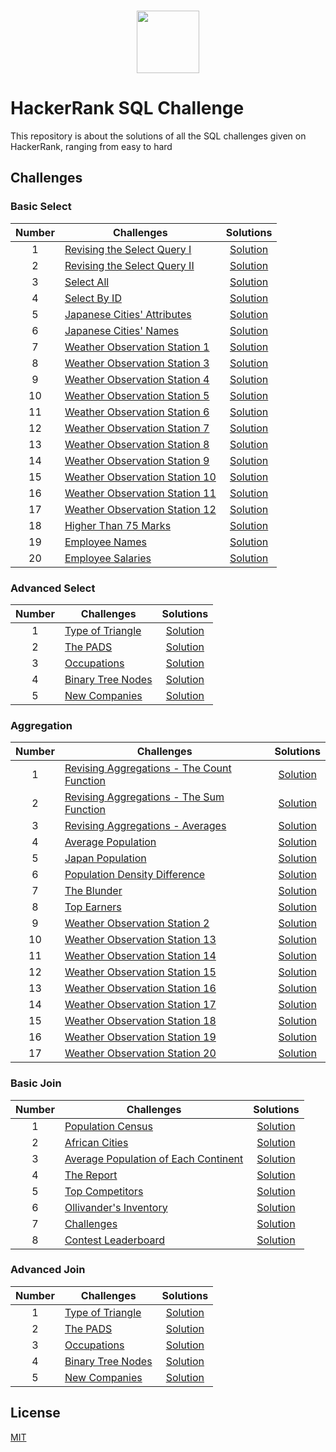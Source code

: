 <p align="center">  
	<br>
	<a href="https://www.hackerrank.com/https://www.hackerrank.com/shahrullo1995">
        <img height=100 src="https://d3keuzeb2crhkn.cloudfront.net/hackerrank/assets/styleguide/logo_wordmark-f5c5eb61ab0a154c3ed9eda24d0b9e31.svg"> 
    </a>
    <br>
</p>

# HackerRank SQL Challenge
This repository is about the solutions of all the SQL challenges given on HackerRank, ranging from easy to hard

## Challenges


### Basic Select 
| Number | Challenges | Solutions |
|:------:|------------|:---------:|
| 1 | [Revising the Select Query I](https://www.hackerrank.com/challenges/revising-the-select-query/problem) | [Solution](https://github.com/Shahrullo/HackerRank_SQL_Challenge/blob/main/Basic%20Select/Revising%20the%20Select%20Query%20I.sql) 
| 2 | [Revising the Select Query II](https://www.hackerrank.com/challenges/revising-the-select-query-2/problem) | [Solution](https://github.com/Shahrullo/HackerRank_SQL_Challenge/blob/main/Basic%20Select/Revising%20the%20Select%20Query%20II.sql)
| 3 | [Select All](https://www.hackerrank.com/challenges/select-all-sql/problem) | [Solution](https://github.com/Shahrullo/HackerRank_SQL_Challenge/blob/main/Basic%20Select/Select%20All.sql)
| 4 | [Select By ID](https://www.hackerrank.com/challenges/select-by-id/problem) | [Solution](https://github.com/Shahrullo/HackerRank_SQL_Challenge/blob/main/Basic%20Select/Select%20By%20ID.sql)
| 5 | [Japanese Cities' Attributes](https://www.hackerrank.com/challenges/japanese-cities-attributes/problem) | [Solution](https://github.com/Shahrullo/HackerRank_SQL_Challenge/blob/main/Basic%20Select/Japanese%20Cities'%20Attributes.sql)
| 6 | [Japanese Cities' Names](https://www.hackerrank.com/challenges/japanese-cities-name/problem) | [Solution](https://github.com/Shahrullo/HackerRank_SQL_Challenge/blob/main/Basic%20Select/Japanese%20Cities'%20Names.sql) 
| 7 | [Weather Observation Station 1](https://www.hackerrank.com/challenges/weather-observation-station-1/problem) | [Solution](https://github.com/Shahrullo/HackerRank_SQL_Challenge/blob/main/Basic%20Select/Weather%20Observation%20Station%201.sql)
| 8 | [Weather Observation Station 3](https://www.hackerrank.com/challenges/weather-observation-station-3/problem) | [Solution](https://github.com/Shahrullo/HackerRank_SQL_Challenge/blob/main/Basic%20Select/Weather%20Observation%20Station%203.sql)
| 9 | [Weather Observation Station 4](https://www.hackerrank.com/challenges/weather-observation-station-4/problem) | [Solution](https://github.com/Shahrullo/HackerRank_SQL_Challenge/blob/main/Basic%20Select/Weather%20Observation%20Station%204.sql)
| 10 | [Weather Observation Station 5](https://www.hackerrank.com/challenges/weather-observation-station-5/problem) | [Solution](https://github.com/Shahrullo/HackerRank_SQL_Challenge/blob/main/Basic%20Select/Weather%20Observation%20Station%205.sql)
| 11 | [Weather Observation Station 6](https://www.hackerrank.com/challenges/weather-observation-station-6/problem) | [Solution](https://github.com/Shahrullo/HackerRank_SQL_Challenge/blob/main/Basic%20Select/Weather%20Observation%20Station%206.sql) 
| 12 | [Weather Observation Station 7](https://www.hackerrank.com/challenges/weather-observation-station-7/problem) | [Solution](https://github.com/Shahrullo/HackerRank_SQL_Challenge/blob/main/Basic%20Select/Weather%20Observation%20Station%207.sql)
| 13 | [Weather Observation Station 8](https://www.hackerrank.com/challenges/weather-observation-station-8/problem) | [Solution](https://github.com/Shahrullo/HackerRank_SQL_Challenge/blob/main/Basic%20Select/Weather%20Observation%20Station%208.sql)
| 14 | [Weather Observation Station 9](https://www.hackerrank.com/challenges/weather-observation-station-9/problem) | [Solution](https://github.com/Shahrullo/HackerRank_SQL_Challenge/blob/main/Basic%20Select/Weather%20Observation%20Station%209.sql)
| 15 | [Weather Observation Station 10](https://www.hackerrank.com/challenges/weather-observation-station-10/problem) | [Solution](https://github.com/Shahrullo/HackerRank_SQL_Challenge/blob/main/Basic%20Select/Weather%20Observation%20Station%2010.sql)
| 16 | [Weather Observation Station 11](https://www.hackerrank.com/challenges/weather-observation-station-11/problem) | [Solution](https://github.com/Shahrullo/HackerRank_SQL_Challenge/blob/main/Basic%20Select/Weather%20Observation%20Station%2011.sql) 
| 17 | [Weather Observation Station 12](https://www.hackerrank.com/challenges/weather-observation-station-12/problem) | [Solution](https://github.com/Shahrullo/HackerRank_SQL_Challenge/blob/main/Basic%20Select/Weather%20Observation%20Station%2012.sql)
| 18 | [Higher Than 75 Marks](https://www.hackerrank.com/challenges/more-than-75-marks/problem) | [Solution](https://github.com/Shahrullo/HackerRank_SQL_Challenge/blob/main/Basic%20Select/Higher%20Than%2075%20Marks.sql)
| 19 | [Employee Names](https://www.hackerrank.com/challenges/name-of-employees/problem) | [Solution](https://github.com/Shahrullo/HackerRank_SQL_Challenge/blob/main/Basic%20Select/Employee%20Names.sql)
| 20 | [Employee Salaries](https://www.hackerrank.com/challenges/salary-of-employees/problem) | [Solution](https://github.com/Shahrullo/HackerRank_SQL_Challenge/blob/main/Basic%20Select/Employee%20Salaries.sql)


### Advanced Select 
| Number | Challenges | Solutions |
|:------:|------------|:---------:|
| 1 | [Type of Triangle](https://www.hackerrank.com/challenges/what-type-of-triangle/problem) | [Solution](https://github.com/Shahrullo/HackerRank_SQL_Challenge/blob/main/Advanced%20Select/Type%20of%20Triangle.sql)
| 2 | [The PADS](https://www.hackerrank.com/challenges/the-pads/problem) | [Solution](https://github.com/Shahrullo/HackerRank_SQL_Challenge/blob/main/Advanced%20Select/The%20PADS.sql)
| 3 | [Occupations](https://www.hackerrank.com/challenges/occupations/problem) | [Solution](https://github.com/Shahrullo/HackerRank_SQL_Challenge/blob/main/Advanced%20Select/Occupations.sql)
| 4 | [Binary Tree Nodes](https://www.hackerrank.com/challenges/binary-search-tree-1/problem) | [Solution](https://github.com/Shahrullo/HackerRank_SQL_Challenge/blob/main/Advanced%20Select/Binary%20Tree%20Nodes.sql)
| 5 | [New Companies](https://www.hackerrank.com/challenges/the-company/problem) | [Solution](https://github.com/Shahrullo/HackerRank_SQL_Challenge/blob/main/Advanced%20Select/New%20Companies.sql) 


### Aggregation
| Number | Challenges | Solutions |
|:------:|------------|:---------:|
| 1 | [Revising Aggregations - The Count Function](https://www.hackerrank.com/challenges/revising-aggregations-the-count-function/problem) | [Solution](https://github.com/Shahrullo/HackerRank_SQL_Challenge/blob/main/Aggregation/Revising%20Aggregations%20-%20The%20Count%20Function.sql)  
| 2 | [Revising Aggregations - The Sum Function](https://www.hackerrank.com/challenges/revising-aggregations-sum/problem) | [Solution](https://github.com/Shahrullo/HackerRank_SQL_Challenge/blob/main/Aggregation/Revising%20Aggregations%20-%20The%20Sum%20Function.sql)
| 3 | [Revising Aggregations - Averages](https://www.hackerrank.com/challenges/revising-aggregations-the-average-function/problem) | [Solution](https://github.com/Shahrullo/HackerRank_SQL_Challenge/blob/main/Aggregation/Revising%20Aggregations%20-%20Averages.sql)
| 4 | [Average Population](https://www.hackerrank.com/challenges/average-population/problem) | [Solution](https://github.com/Shahrullo/HackerRank_SQL_Challenge/blob/main/Aggregation/Revising%20Aggregations%20-%20Averages.sql)
| 5 | [Japan Population](https://www.hackerrank.com/challenges/japan-population/problem) | [Solution](https://github.com/Shahrullo/HackerRank_SQL_Challenge/blob/main/Aggregation/Japan%20Population.sql)
| 6 | [Population Density Difference](https://www.hackerrank.com/challenges/population-density-difference/problem) | [Solution](https://github.com/Shahrullo/HackerRank_SQL_Challenge/blob/main/Aggregation/Population%20Density%20Difference.sql)  
| 7 | [The Blunder](https://www.hackerrank.com/challenges/the-blunder/problem) | [Solution](https://github.com/Shahrullo/HackerRank_SQL_Challenge/blob/main/Aggregation/The%20Blunder.sql)
| 8 | [Top Earners](https://www.hackerrank.com/challenges/earnings-of-employees/problem) | [Solution](https://github.com/Shahrullo/HackerRank_SQL_Challenge/blob/main/Aggregation/Top%20Earners.sql)
| 9 | [Weather Observation Station 2](https://www.hackerrank.com/challenges/weather-observation-station-2/problem) | [Solution](https://github.com/Shahrullo/HackerRank_SQL_Challenge/blob/main/Aggregation/Weather%20Observation%20Station%202.sql)
| 10 | [Weather Observation Station 13](https://www.hackerrank.com/challenges/weather-observation-station-13/problem) | [Solution](https://github.com/Shahrullo/HackerRank_SQL_Challenge/blob/main/Aggregation/Weather%20Observation%20Station%2013.sql)
| 11 | [Weather Observation Station 14](https://www.hackerrank.com/challenges/weather-observation-station-14/problem) | [Solution](https://github.com/Shahrullo/HackerRank_SQL_Challenge/blob/main/Aggregation/Weather%20Observation%20Station%2014.sql)
| 12 | [Weather Observation Station 15](https://www.hackerrank.com/challenges/weather-observation-station-15/problem) | [Solution](https://github.com/Shahrullo/HackerRank_SQL_Challenge/blob/main/Aggregation/Weather%20Observation%20Station%2015.sql)
| 13 | [Weather Observation Station 16](https://www.hackerrank.com/challenges/weather-observation-station-16/problem) | [Solution](https://github.com/Shahrullo/HackerRank_SQL_Challenge/blob/main/Aggregation/Weather%20Observation%20Station%2016.sql)
| 14 | [Weather Observation Station 17](https://www.hackerrank.com/challenges/weather-observation-station-17/problem) | [Solution](https://github.com/Shahrullo/HackerRank_SQL_Challenge/blob/main/Aggregation/Weather%20Observation%20Station%2017.sql)
| 15 | [Weather Observation Station 18](https://www.hackerrank.com/challenges/weather-observation-station-18/problem) | [Solution](https://github.com/Shahrullo/HackerRank_SQL_Challenge/blob/main/Aggregation/Weather%20Observation%20Station%2018.sql)
| 16 | [Weather Observation Station 19](https://www.hackerrank.com/challenges/weather-observation-station-19/problem) | [Solution](https://github.com/Shahrullo/HackerRank_SQL_Challenge/blob/main/Aggregation/Weather%20Observation%20Station%2019.sql)
| 17 | [Weather Observation Station 20](https://www.hackerrank.com/challenges/weather-observation-station-20/problem) | [Solution](https://github.com/Shahrullo/HackerRank_SQL_Challenge/blob/main/Aggregation/Weather%20Observation%20Station%2020.sql)


### Basic Join 
| Number | Challenges | Solutions |
|:------:|------------|:---------:|
| 1 | [Population Census](https://www.hackerrank.com/challenges/asian-population/problem) | [Solution](https://github.com/Shahrullo/HackerRank_SQL_Challenge/blob/main/Basic%20Join/Population%20Census.sql)
| 2 | [African Cities](https://www.hackerrank.com/challenges/african-cities/problem) | [Solution](https://github.com/Shahrullo/HackerRank_SQL_Challenge/blob/main/Basic%20Join/African%20Cities.sql)
| 3 | [Average Population of Each Continent](https://www.hackerrank.com/challenges/average-population-of-each-continent/problem) | [Solution](https://github.com/Shahrullo/HackerRank_SQL_Challenge/blob/main/Basic%20Join/Average%20Population%20of%20Each%20Continent.sql)
| 4 | [The Report](https://www.hackerrank.com/challenges/the-report/problem) | [Solution](https://github.com/Shahrullo/HackerRank_SQL_Challenge/blob/main/Basic%20Join/The%20Report.sql)
| 5 | [Top Competitors](https://www.hackerrank.com/challenges/full-score/problem) | [Solution](https://github.com/Shahrullo/HackerRank_SQL_Challenge/blob/main/Basic%20Join/Top%20Competitors.sql)
| 6 | [Ollivander's Inventory](https://www.hackerrank.com/challenges/harry-potter-and-wands/problem) | [Solution](https://github.com/Shahrullo/HackerRank_SQL_Challenge/blob/main/Basic%20Join/Ollivander's%20Inventory.sql)
| 7 | [Challenges](https://www.hackerrank.com/challenges/challenges/problem) | [Solution](https://github.com/Shahrullo/HackerRank_SQL_Challenge/blob/main/Basic%20Join/Challenges.sql)
| 8 | [Contest Leaderboard](https://www.hackerrank.com/challenges/contest-leaderboard/problem) | [Solution](https://github.com/Shahrullo/HackerRank_SQL_Challenge/blob/main/Basic%20Join/Contest%20Leaderboard.sql)


### Advanced Join 
| Number | Challenges | Solutions |
|:------:|------------|:---------:|
| 1 | [Type of Triangle](https://www.hackerrank.com/challenges/what-type-of-triangle/problem) | [Solution](https://github.com/Shahrullo/HackerRank_SQL_Challenge/blob/main/Advanced%20Select/Type%20of%20Triangle.sql)
| 2 | [The PADS](https://www.hackerrank.com/challenges/the-pads/problem) | [Solution](https://github.com/Shahrullo/HackerRank_SQL_Challenge/blob/main/Advanced%20Select/The%20PADS.sql)
| 3 | [Occupations](https://www.hackerrank.com/challenges/occupations/problem) | [Solution](https://github.com/Shahrullo/HackerRank_SQL_Challenge/blob/main/Advanced%20Select/Occupations.sql)
| 4 | [Binary Tree Nodes](https://www.hackerrank.com/challenges/binary-search-tree-1/problem) | [Solution](https://github.com/Shahrullo/HackerRank_SQL_Challenge/blob/main/Advanced%20Select/Binary%20Tree%20Nodes.sql)
| 5 | [New Companies](https://www.hackerrank.com/challenges/the-company/problem) | [Solution](https://github.com/Shahrullo/HackerRank_SQL_Challenge/blob/main/Advanced%20Select/New%20Companies.sql) 


## License
[MIT](https://github.com/Shahrullo/HackerRank_SQL_Challenge/blob/main/LICENSE)
